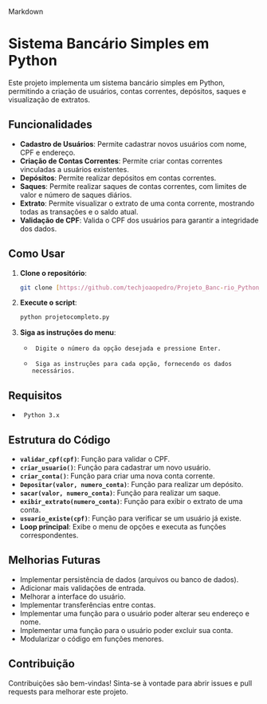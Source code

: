 Markdown


# Sistema Bancário Simples em Python

Este projeto implementa um sistema bancário simples em Python, permitindo a criação de usuários, contas correntes, depósitos, saques e visualização de extratos.

## Funcionalidades

-   **Cadastro de Usuários**: Permite cadastrar novos usuários com nome, CPF e endereço.
-   **Criação de Contas Correntes**: Permite criar contas correntes vinculadas a usuários existentes.
-   **Depósitos**: Permite realizar depósitos em contas correntes.
-   **Saques**: Permite realizar saques de contas correntes, com limites de valor e número de saques diários.
-   **Extrato**: Permite visualizar o extrato de uma conta corrente, mostrando todas as transações e o saldo atual.
-   **Validação de CPF**: Valida o CPF dos usuários para garantir a integridade dos dados.

## Como Usar

1.  **Clone o repositório**:

    ```bash
    git clone [https://github.com/techjoaopedro/Projeto_Banc-rio_Python_Completo.git](https://github.com/techjoaopedro/Projeto_Banc-rio_Python_Completo.git)
    ```

2.  **Execute o script**:

    ```bash
    python projetocompleto.py
    ```

3.  **Siga as instruções do menu**:

    -      Digite o número da opção desejada e pressione Enter.
    -      Siga as instruções para cada opção, fornecendo os dados necessários.

## Requisitos

-      Python 3.x

## Estrutura do Código

-   **`validar_cpf(cpf)`**: Função para validar o CPF.
-   **`criar_usuario()`**: Função para cadastrar um novo usuário.
-   **`criar_conta()`**: Função para criar uma nova conta corrente.
-   **`Depositar(valor, numero_conta)`**: Função para realizar um depósito.
-   **`sacar(valor, numero_conta)`**: Função para realizar um saque.
-   **`exibir_extrato(numero_conta)`**: Função para exibir o extrato de uma conta.
-   **`usuario_existe(cpf)`**: Função para verificar se um usuário já existe.
-   **Loop principal**: Exibe o menu de opções e executa as funções correspondentes.

## Melhorias Futuras

-   Implementar persistência de dados (arquivos ou banco de dados).
-   Adicionar mais validações de entrada.
-   Melhorar a interface do usuário.
-   Implementar transferências entre contas.
-   Implementar uma função para o usuário poder alterar seu endereço e nome.
-   Implementar uma função para o usuário poder excluir sua conta.
-   Modularizar o código em funções menores.

## Contribuição

Contribuições são bem-vindas! Sinta-se à vontade para abrir issues e pull requests para melhorar este projeto.